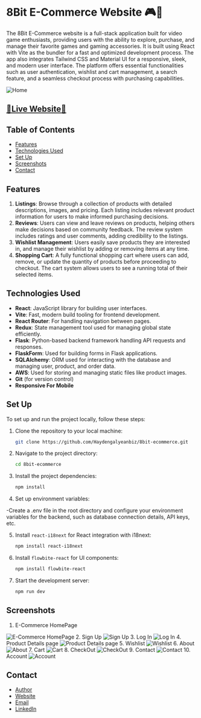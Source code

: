 # 8Bit E-Commerce Website 🎮🛒

The 8Bit E-Commerce website is a full-stack application built for video game enthusiasts, providing users with the ability to explore, purchase, and manage their favorite games and gaming accessories. It is built using React with Vite as the bundler for a fast and optimized development process. The app also integrates Tailwind CSS and Material UI for a responsive, sleek, and modern user interface. The platform offers essential functionalities such as user authentication, wishlist and cart management, a search feature, and a seamless checkout process with purchasing capabilities.


  <img  src="public/assets/Screenshots/0.png" alt="Home">

## [🌟Live Website🌟]([https://e-commerce-mansy.vercel.app](https://eight-bit-ciqo.onrender.com/))



## Table of Contents

- [Features](#features)
- [Technologies Used](#technologies-used)
- [Set Up ](#set-up)
- [Screenshots](#screenshots)
- [Contact](#contact)



## Features

1. **Listings**: Browse through a collection of products with detailed descriptions, images, and pricing. Each listing includes relevant product information for users to make informed purchasing decisions.
2. **Reviews**: Users can view and leave reviews on products, helping others make decisions based on community feedback. The review system includes ratings and user comments, adding credibility to the listings.
3. **Wishlist Management**: Users easily save products they are interested in, and manage their wishlist by adding or removing items at any time.
4. **Shopping Cart**: A fully functional shopping cart where users can add, remove, or update the quantity of products before proceeding to checkout. The cart system allows users to see a running total of their selected items.

## Technologies Used

- **React**: JavaScript library for building user interfaces.
- **Vite**: Fast, modern build tooling for frontend development.
- **React Router**: For handling navigation between pages.
- **Redux**: State management tool used for managing global state efficiently.
- **Flask**: Python-based backend framework handling API requests and responses.
- **FlaskForm**: Used for building forms in Flask applications.
- **SQLAlchemy**: ORM used for interacting with the database and managing user, product, and order data.
- **AWS**: Used for storing and managing static files like product images.
- **Git** (for version control)
- **Responsive For Mobile**

## Set Up

To set up and run the project locally, follow these steps:

1. Clone the repository to your local machine:

   ```bash
   git clone https://github.com/Haydengalyeanbiz/8bit-ecommerce.git
   ```

2. Navigate to the project directory:

   ```bash
   cd 8bit-ecommerce
   ```

3. Install the project dependencies:

   ```bash
   npm install
   ```

4. Set up environment variables:

-Create a .env file in the root directory and configure your environment variables for the backend, such as database connection details, API keys, etc.

5. Install `react-i18next` for React integration with i18next:

   ```bash
   npm install react-i18next
   ```

6. Install `flowbite-react` for UI components:

   ```bash
   npm install flowbite-react
   ```

7. Start the development server:
   ```bash
   npm run dev
   ```


## Screenshots
1. E-Commerce HomePage
  <img  src="public/assets/Screenshots/E-Commerce HomePage.jpg" alt="E-Commerce HomePage">
2. Sign Up
  <img  src="public/assets/Screenshots/Sign Up.jpg" alt="Sign Up">
3. Log In
  <img  src="public/assets/Screenshots/Log In.jpg" alt="Log In">
4. Product Details page
  <img  src="public/assets/Screenshots/Product Details page.jpg" alt="Product Details page">
5. Wishlist
  <img  src="public/assets/Screenshots/Wishlist.jpg" alt="Wishlist">
6. About
  <img  src="public/assets/Screenshots/About.jpg" alt="About">
7. Cart
  <img  src="public/assets/Screenshots/Cart.jpg" alt="Cart">
8. CheckOut
  <img  src="public/assets/Screenshots/CheckOut.jpg" alt="CheckOut">
9. Contact
  <img  src="public/assets/Screenshots/Contact.jpg" alt="Contact">
10. Account
  <img  src="public/assets/Screenshots/Account.jpg" alt="Account">




## Contact

- [Author](https://github.com/MMansy19)
- [Website](https://mahmoud-mansy-portfolio.netlify.app/)
- [Email](mailto:mahmoud2abdalfattah@gmail.com)
- [LinkedIn](https://www.linkedin.com/in/mahmoud-mansy-a189a5232)
